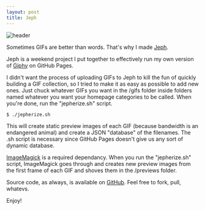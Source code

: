 ```yaml
---
layout: post
title: Jeph
---
```


![header](http://www.jessemillar.com/images/posts/jeph/header.png)

Sometimes GIFs are better than words. That's why I made [Jeph](http://www.jessemillar.com/jeph/).

Jeph is a weekend project I put together to effectively run my own version of [Giphy](http://www.giphy.com/) on GitHub Pages.

I didn't want the process of uploading GIFs to Jeph to kill the fun of quickly building a GIF collection, so I tried to make it as easy as possible to add new ones. Just chuck whatever GIFs you want in the /gifs folder inside folders named whatever you want your homepage categories to be called. When you're done, run the "jepherize.sh" script.

    $ ./jepherize.sh

This will create static preview images of each GIF (because bandwidth is an endangered animal) and create a JSON "database" of the filenames. The .sh script is necessary since GitHub Pages doesn't give us any sort of dynamic database.

[ImageMagick](http://www.imagemagick.org/) is a required dependancy. When you run the "jepherize.sh" script, ImageMagick goes through and creates new preview images from the first frame of each GIF and shoves them in the /previews folder.

Source code, as always, is available on [GitHub](https://github.com/jessemillar/jeph). Feel free to fork, pull, whatevs.

Enjoy!